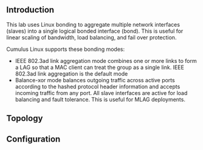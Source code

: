 ## Introduction
This lab uses Linux bonding to aggregate multiple network interfaces (slaves) into a single logical bonded interface (bond). This is useful for linear scaling of bandwidth, load balancing, and fail over protection.

Cumulus Linux supports these bonding modes:

- IEEE 802.3ad link aggregation mode combines one or more links to form a LAG so that a MAC client can treat the group as a single link. IEEE 802.3ad link aggregation is the default mode
- Balance-xor mode balances outgoing traffic across active ports according to the hashed protocol header information and accepts incoming traffic from any port. All slave interfaces are active for load balancing and fault tolerance. This is useful for MLAG deployments.

## Topology
## Configuration